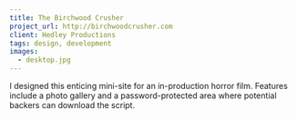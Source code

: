 ```yaml
---
title: The Birchwood Crusher
project_url: http://birchwoodcrusher.com
client: Hedley Productions
tags: design, development
images:
  - desktop.jpg
---
```


I designed this enticing mini-site for an in-production horror film. Features include a photo gallery and a password-protected area where potential backers can download the script.
